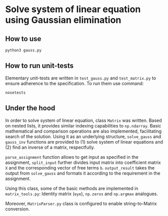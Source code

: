 # Solve system of linear equation using Gaussian elimination

## How to use

`python3 gauss.py`

## How to run unit-tests

Elementary unit-tests are written in `test_gauss.py` and `test_matrix.py` to
ensure adherence to the specification. To run them use command:

`nosetests`

## Under the hood

In order to solve system of linear equation, class `Matrix` was written. Based on
nested lists, it provides similar indexing capabilities to `np.ndarray`. Basic
mathematical and comparison operations are also implemented, facilitating search
of the solution. Using it as an underlying structure, `solve_gauss` and `gauss_inv`
functions are provided to (1) solve system of linear equations and (2) find an
inverse of a matrix, respectfully.

`parse_assignment` function allows to get input as specified in the assignment,
`split_input` further divides input matrix into coefficient matrix `X` and the
corresponding vector of free terms `b`.
`output_result` takes the output from `solve_gauss` and formats it according to
the requirement in the assignment.

Using this class, some of the basic methods are implemented
in `matrix_tools.py`: Identity matrix (`eye`), `np.zeros` and `np.argmax` analogues.

Moreover, `MatrixParser.py` class is configured to enable string-to-Matrix conversion.
